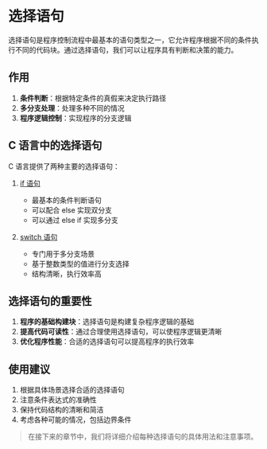 # 选择语句

选择语句是程序控制流程中最基本的语句类型之一，它允许程序根据不同的条件执行不同的代码块。通过选择语句，我们可以让程序具有判断和决策的能力。

## 作用

1. **条件判断**：根据特定条件的真假来决定执行路径
2. **多分支处理**：处理多种不同的情况
3. **程序逻辑控制**：实现程序的分支逻辑

## C 语言中的选择语句

C 语言提供了两种主要的选择语句：

1. [if 语句](/教程/正文/语法和标准库/5_语句/5_2_选择语句/5_2_1_if_else.md)
   - 最基本的条件判断语句
   - 可以配合 else 实现双分支
   - 可以通过 else if 实现多分支

2. [switch 语句](/教程/正文/语法和标准库/5_语句/5_2_选择语句/5_2_2_switch.md)
   - 专门用于多分支场景
   - 基于整数类型的值进行分支选择
   - 结构清晰，执行效率高

## 选择语句的重要性

1. **程序的基础构建块**：选择语句是构建复杂程序逻辑的基础
2. **提高代码可读性**：通过合理使用选择语句，可以使程序逻辑更清晰
3. **优化程序性能**：合适的选择语句可以提高程序的执行效率

## 使用建议

1. 根据具体场景选择合适的选择语句
2. 注意条件表达式的准确性
3. 保持代码结构的清晰和简洁
4. 考虑各种可能的情况，包括边界条件

> 在接下来的章节中，我们将详细介绍每种选择语句的具体用法和注意事项。

